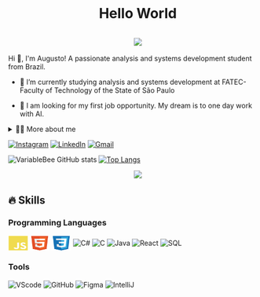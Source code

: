 <!--título-->
<div id="user-content-toc">
  <ul align="center">
    <summary><h1 style="display: inline-block">Hello World</h1></summary>
</div>

<!-- GIF -->
<div id="user-content-toc">
  <ul align="center">
    <img src="https://profile-readme-generator.com/assets/snake.svg" width="600">
</div>
    
<!-- Presentation -->
<p>
  Hi 👋, I'm Augusto! A passionate analysis and systems development student from Brazil.

  - 🌱 I’m currently studying analysis and systems development at FATEC-Faculty of Technology of the State of São Paulo

  - 🔭 I am looking for my first job opportunity. My dream is to one day work with AI.
</p>

<!-- Dropdown -->
<details>
  <summary>👨‍💻 More about me</summary>

  - 💬 I am 19 years old and currently live in Brazil. I am fluent in Spanish, I am studying English and I am at the basic level. I'm comfortable with Javascript, HTML, CSS, C# and C. Training as an IT Technician helped me develop my skills, separate courses also helped me develop communication, teamwork, dedication and commitment, thus helping me to develop better in my training as an analyst and system developer.

  - ⚡ I like studying, reading, playing the guitar, watching films/documentaries based on history and real events, I also like playing sports and playing games! I believe that our personal interests contribute to a more accurate perception, since when we do what we like, our mind becomes more perceptive when solving problems. \o/
</details>

<!-- Links -->
[![Instagram](https://img.shields.io/badge/Instagram-E4405F?style=for-the-badge&logo=instagram&logoColor=white)](https://www.instagram.com/gutodeolindo/)
[![LinkedIn](https://img.shields.io/badge/LinkedIn-0077B5?style=for-the-badge&logo=linkedin&logoColor=white)](https://br.linkedin.com/in/augusto-deolindo-14a996296?original_referer=https%3A%2F%2Fwww.google.com%2F)
[![Gmail](https://img.shields.io/badge/Gmail-D14836?style=for-the-badge&logo=gmail&logoColor=white)](mailto:augusto.a.deolindo@gmail.com)


<!-- GithubStats -->

![VariableBee GitHub stats](https://github-readme-stats.vercel.app/api?username=augustoadeolindo&show_icons=true&theme=gotham)
[![Top Langs](https://github-readme-stats.vercel.app/api/top-langs/?username=augustoadeolindo&show_icons=true&theme=gotham)](https://github.com/anuraghazra/github-readme-stats)

<!-- Portfolio -->
<!--## Portfolio:
- -->


<!-- GIF -->
<div id="user-content-toc">
  <ul align="center">
     <img src="https://github.com/Anmol-Baranwal/Cool-GIFs-For-GitHub/assets/74038190/80728820-e06b-4f96-9c9e-9df46f0cc0a5" width="600">
</div>

## 🔥 Skills
<!-- Skills: Programming Languages -->
  <div style="flex-basis: 48%;">
    <h3>Programming Languages</h3>
    <img align="center" alt="Js" height="30" width="40" src="https://raw.githubusercontent.com/devicons/devicon/master/icons/javascript/javascript-plain.svg">
    <img align="center" alt="HTML" height="30" width="40" src="https://raw.githubusercontent.com/devicons/devicon/master/icons/html5/html5-original.svg">
    <img align="center" alt="CSS" height="30" width="40" src="https://raw.githubusercontent.com/devicons/devicon/master/icons/css3/css3-original.svg">
    <img align="center" alt="C#" height="30" width="40" src="https://cdn.jsdelivr.net/gh/devicons/devicon/icons/csharp/csharp-original.svg">
    <img align="center" alt="C" height="30" width="40" src="https://cdn.jsdelivr.net/gh/devicons/devicon/icons/c/c-original.svg">
    <img align="center" alt="Java" height="30" width="40" src="https://cdn.jsdelivr.net/gh/devicons/devicon/icons/java/java-original.svg">
    <img align="center" alt="React" height="30" width="40" src="https://cdn.jsdelivr.net/gh/devicons/devicon/icons/react/react-original.svg">
    <img align="center" alt="SQL" height="30" width="40" src="https://cdn.jsdelivr.net/gh/devicons/devicon/icons/mysql/mysql-original.svg">
  </div>
  
  <!-- Skills: Tools & Frameworks -->
  <div style="flex-basis: 48%;">
    <h3>Tools</h3>
    <img align="center" alt="VScode" height="30" width="40" src="https://cdn.jsdelivr.net/gh/devicons/devicon/icons/vscode/vscode-original.svg">
    <img align="center" alt="GitHub" height="30" width="40" src="https://cdn.jsdelivr.net/gh/devicons/devicon/icons/github/github-original.svg">
    <img align="center" alt="Figma" height="30" width="40" src="https://cdn.jsdelivr.net/gh/devicons/devicon/icons/figma/figma-original.svg">
    <img align="center" alt="IntelliJ" height="30" width="40" src="https://cdn.jsdelivr.net/gh/devicons/devicon/icons/intellij/intellij-original.svg">
  </div>
  
